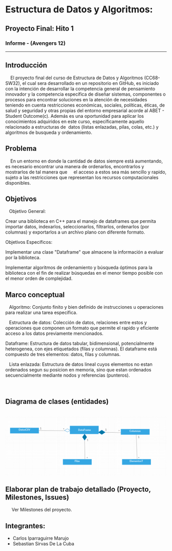 

Estructura de Datos y Algoritmos: 
=================================
Proyecto Final: Hito 1
-----------------------
### Informe - (Avengers 12)
----------------------------------------------

## Introducción
    El proyecto final del curso de Estructura de Datos y Algoritmos (CC68-SW32), el cual sera desarrollado en un repositorio en GitHub,
    es iniciado con la intención de desarrollar la competencia general de pensamiento innovador y la competencia específica de 
    diseñar sistemas, componentes o procesos     para encontrar soluciones en la atención de necesidades teniendo en cuenta 
    restricciones económicas, sociales, políticas, éticas, de     salud y seguridad y otras propias del entorno empresarial acorde al 
    ABET - Student Outcome(c). Además es una oportunidad para aplicar los conocimientos adquiridos en este curso, específicamente 
    aquello relacionado a estructuras de  datos (listas enlazadas, pilas, colas, etc.) y algoritmos de busqueda y ordenamiento. 
      
      
##	Problema
    En un entorno en donde la cantidad de datos siempre está aumentando, es necesario encontrar una manera de ordenarlos, 
    encontrarlos y mostrarlos de tal manera que 
    el acceso a estos sea más sencillo y rapido, sujeto a las restricciones que representan los recursos computacionales disponibles. 
      
      
##	Objetivos

   Objetivo General:
    
   Crear una biblioteca en C++ para el manejo de dataframes que permita importar datos, indexarlos,
   seleccionarlos, filtrarlos, ordenarlos (por columnas) y exportarlos a un archivo plano con
   diferente formato.
    
   Objetivos Específicos:
    
   Implementar una clase "Dataframe" que almacene la información a evaluar por la biblioteca.
   
   Implementar algoritmos de ordenamiento y búsqueda óptimos para la biblioteca con el fin de realizar
   búsquedas en el menor tiempo posible con el menor orden de complejidad.
    
      
##	Marco conceptual  

   Algoritmo: Conjunto finito y bien definido de instrucciones u operaciones para realizar una tarea específica.  
    
   Estructura de datos: Colección de datos, relaciones entre estos y operaciones que componen un formato que permite
   el rapido y eficiente acceso a los datos previamente mencionados.   
    
   Dataframe: Estructura de datos tabular, bidimensional, potencialmente heterogenea, con ejes etiquetados (filas y columnas). 
   El dataframe está compuesto de tres elementos: datos, filas y columnas. 
    
   Lista enlazada: Estructura de datos lineal cuyos elementos no estan ordenados segun su posicion en memoria, 
   sino que estan ordenados secuencialmente mediante nodos y referencias (punteros).  
    
    
##	Diagrama de clases (entidades)
      ![alt text][logo]

[logo]: https://github.com/Sirvas/Trabajo_Final_Algoritmos_Avengers12/blob/master/diagramadeclasesav12.png "Diagrama de Clases"
      
##	Elaborar plan de trabajo detallado (Proyecto, Milestones, Issues)
      Ver Milestones del proyecto. 
    
## Integrantes:
* Carlos Iparraguirre Marujo
* Sebastian Sirvas De La Cuba
